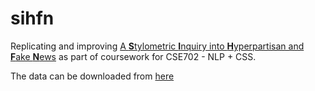 # sihfn

Replicating and improving [A **S**tylometric **I**nquiry into **H**yperpartisan and **F**ake **N**ews](https://www.aclweb.org/anthology/P18-1022.pdf) as part of coursework for CSE702 - NLP + CSS.

The data can be downloaded from [here](https://drive.google.com/drive/folders/1Ul6t74RW7Y4ahv12wlNlhzbABvYHnVjl)

